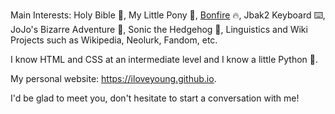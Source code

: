 Main Interests: Holy Bible 📖, My Little Pony 🦄, [Bonfire](https://bonfire.moe) 🔥, Jbak2 Keyboard ⌨️, JoJo's Bizarre Adventure 💪, Sonic the Hedgehog 🦔, Linguistics and Wiki Projects such as Wikipedia, Neolurk, Fandom, etc.

I know HTML and CSS at an intermediate level and I know a little Python 🐍.

My personal website: https://iloveyoung.github.io.

I'd be glad to meet you, don't hesitate to start a conversation with me!
